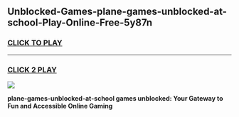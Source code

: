 
## Unblocked-Games-plane-games-unblocked-at-school-Play-Online-Free-5y87n
<h3>
<a href="https://premium76.site?title=plane-games-unblocked-at-school&ref=26A">CLICK TO PLAY</a></h3>
<hr>

<h3>
<a href="https://premium76.site?title=plane-games-unblocked-at-school&ref=26A">CLICK 2 PLAY</a>
  
</h3>

<a href="https://premium76.site?title=plane-games-unblocked-at-school&ref=26A"><img src="https://clearcache.store/games.png"></a>


**plane-games-unblocked-at-school games unblocked: Your Gateway to Fun and Accessible Online Gaming**
